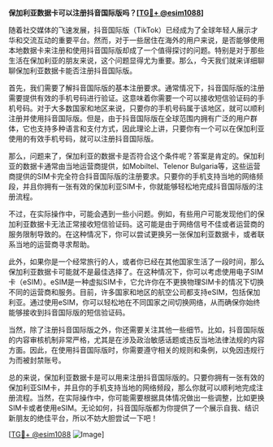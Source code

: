 **保加利亚数据卡可以注册抖音国际版吗？[[TG💪+ @esim1088](https://t.me/s/esim1088)]**

随着社交媒体的飞速发展，抖音国际版（TikTok）已经成为了全球年轻人展示才华和交流互动的重要平台。然而，对于一些居住在海外的用户来说，是否能够使用本地数据卡来注册和使用抖音国际版却成了一个值得探讨的问题。特别是对于那些生活在保加利亚的朋友来说，这个问题显得尤为重要。那么，今天我们就来详细聊聊保加利亚数据卡能否注册抖音国际版。

首先，我们需要了解抖音国际版的基本注册要求。通常情况下，抖音国际版的注册需要提供有效的手机号码进行验证。这意味着你需要一个可以接收短信验证码的手机号码。对于大多数国家和地区来说，只要你的手机号码属于该地区，就可以顺利注册并使用抖音国际版。但是，由于抖音国际版在全球范围内拥有广泛的用户群体，它也支持多种语言和支付方式，因此理论上讲，只要你有一个可以在保加利亚使用的有效手机号码，就可以注册抖音国际版。

那么，问题来了，保加利亚的数据卡是否符合这个条件呢？答案是肯定的。保加利亚的数据卡通常由当地运营商提供，如Mobiltel、Telenor Bulgaria等，这些运营商提供的SIM卡完全符合抖音国际版的注册要求。只要你的手机支持当地的网络频段，并且你拥有一张有效的保加利亚SIM卡，你就能够轻松地完成抖音国际版的注册流程。

不过，在实际操作中，可能会遇到一些小问题。例如，有些用户可能发现他们的保加利亚数据卡无法正常接收短信验证码。这可能是由于网络信号不佳或者运营商的服务限制导致的。在这种情况下，你可以尝试更换另一张保加利亚数据卡，或者联系当地的运营商寻求帮助。

此外，如果你是一个经常旅行的人，或者你已经在其他国家生活了一段时间，那么保加利亚数据卡可能就不是最佳选择了。在这种情况下，你可以考虑使用电子SIM卡（eSIM）。eSIM是一种虚拟SIM卡，它允许你在不更换物理SIM卡的情况下切换不同的运营商和服务。目前，许多国家和地区的航空公司都支持eSIM，包括保加利亚。通过使用eSIM，你可以轻松地在不同国家之间切换网络，从而确保你始终能够接收到抖音国际版的短信验证码。

当然，除了注册抖音国际版之外，你还需要关注其他一些细节。比如，抖音国际版的内容审核机制非常严格，尤其是在涉及政治敏感话题或违反当地法律法规的内容方面。因此，在使用抖音国际版时，你需要遵守相关的规则和条例，以免因违规行为而被封禁账号。

总的来说，保加利亚数据卡是可以用来注册抖音国际版的。只要你拥有一张有效的保加利亚SIM卡，并且你的手机支持当地的网络频段，那么你就可以顺利地完成注册流程。当然，在实际操作中，你可能需要根据具体情况做出一些调整，比如更换SIM卡或者使用eSIM。无论如何，抖音国际版都为你提供了一个展示自我、结识新朋友的绝佳平台，所以不妨大胆尝试一下吧！

[[TG💪+ @esim1088](https://t.me/s/esim1088) ![Image](https://i.postimg.cc/4NQfJmqS/Snipaste-2025-05-13-00-14-12.png)]